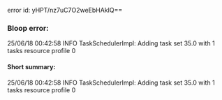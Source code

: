 error id: yHPT/nz7uC7O2weEbHAkIQ==
### Bloop error:

25/06/18 00:42:58 INFO TaskSchedulerImpl: Adding task set 35.0 with 1 tasks resource profile 0
#### Short summary: 

25/06/18 00:42:58 INFO TaskSchedulerImpl: Adding task set 35.0 with 1 tasks resource profile 0